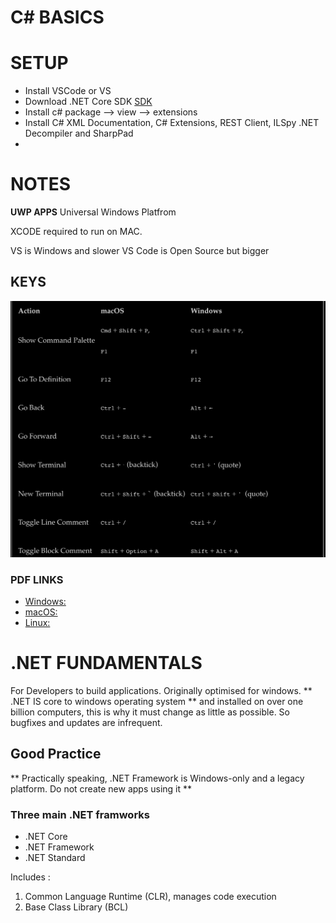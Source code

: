 # C# BASICS



# SETUP  
  
- Install VSCode or VS 
- Download .NET	Core SDK [SDK](https://www.microsoft.com/net/download)
- Install c# package --> view --> extensions
- Install C# XML Documentation, C# Extensions, REST Client, ILSpy .NET Decompiler and SharpPad
- 
# NOTES 
**UWP APPS** Universal Windows Platfrom 
  
XCODE required to run on MAC.
  
VS is Windows and slower
VS Code is Open Source but bigger 

## KEYS  

![KEY SHORTCUTS](image/keys.png)

### PDF LINKS 

- [Windows:](https://code.visualstudio.com/shortcuts/keyboard-shortcuts-windows.pdf)
- [macOS:](https://code.visualstudio.com/shortcuts/keyboard-shortcuts-macos.pdf)
- [Linux:](https://code.visualstudio.com/shortcuts/keyboard-shortcuts-linux.pdf)


  

# .NET FUNDAMENTALS
  
For Developers to build applications. Originally optimised for windows.
** .NET IS core to windows operating system ** and installed on over one billion computers, this is why it must change as little as possible. So bugfixes and updates are infrequent. 

## Good Practice

** Practically speaking, .NET Framework is Windows-only and a legacy platform. Do not create new apps using it **  


### Three main .NET framworks 
  
- .NET Core
- .NET Framework
- .NET Standard 
  
Includes : 

1. Common Language Runtime (CLR), manages code execution
2. Base Class Library (BCL)